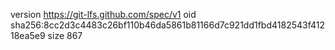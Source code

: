 version https://git-lfs.github.com/spec/v1
oid sha256:8cc2d3c4483c26bf110b46da5861b81166d7c921dd1fbd4182543f41218ea5e9
size 867
